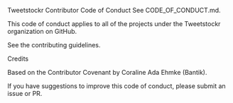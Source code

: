 Tweetstockr Contributor Code of Conduct
See CODE_OF_CONDUCT.md.

This code of conduct applies to all of the projects under the Tweetstockr organization on GitHub.

See the contributing guidelines.

Credits

Based on the Contributor Covenant by Coraline Ada Ehmke (Bantik).

If you have suggestions to improve this code of conduct, please submit an issue or PR.
